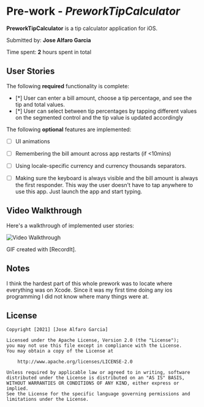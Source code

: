 # Pre-work - *PreworkTipCalculator*

**PreworkTipCalculator** is a tip calculator application for iOS.

Submitted by: **Jose Alfaro Garcia**

Time spent: **2** hours spent in total

## User Stories

The following **required** functionality is complete:

* [*] User can enter a bill amount, choose a tip percentage, and see the tip and total values.
* [*] User can select between tip percentages by tapping different values on the segmented control and the tip value is updated accordingly

The following **optional** features are implemented:

* [ ] UI animations
* [ ] Remembering the bill amount across app restarts (if <10mins)
* [ ] Using locale-specific currency and currency thousands separators.
* [ ] Making sure the keyboard is always visible and the bill amount is always the first responder. This way the user doesn't have to tap anywhere to use this app. Just launch the app and start typing.


## Video Walkthrough

Here's a walkthrough of implemented user stories:

<img src='https://recordit.co/xBUcVlQQKc.gif' title='Video Walkthrough' width='' alt='Video Walkthrough' />

GIF created with [RecordIt].

## Notes

I think the hardest part of this whole prework was to locate where everything was on Xcode. Since it was my first time doing any ios programming I did not know where many things were at.

## License

    Copyright [2021] [Jose Alfaro Garcia]

    Licensed under the Apache License, Version 2.0 (the "License");
    you may not use this file except in compliance with the License.
    You may obtain a copy of the License at

        http://www.apache.org/licenses/LICENSE-2.0

    Unless required by applicable law or agreed to in writing, software
    distributed under the License is distributed on an "AS IS" BASIS,
    WITHOUT WARRANTIES OR CONDITIONS OF ANY KIND, either express or implied.
    See the License for the specific language governing permissions and
    limitations under the License.
